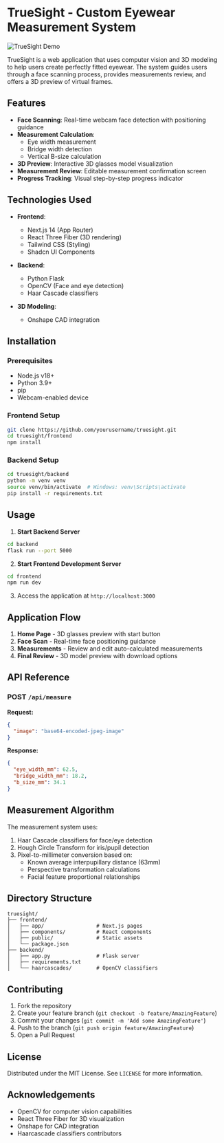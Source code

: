 # TrueSight - Custom Eyewear Measurement System

![TrueSight Demo](demo.gif) <!-- Replace with actual demo GIF/png -->

TrueSight is a web application that uses computer vision and 3D modeling to help users create perfectly fitted eyewear. The system guides users through a face scanning process, provides measurements review, and offers a 3D preview of virtual frames.

## Features

- **Face Scanning**: Real-time webcam face detection with positioning guidance
- **Measurement Calculation**:
  - Eye width measurement
  - Bridge width detection
  - Vertical B-size calculation
- **3D Preview**: Interactive 3D glasses model visualization
- **Measurement Review**: Editable measurement confirmation screen
- **Progress Tracking**: Visual step-by-step progress indicator

## Technologies Used

- **Frontend**:
  - Next.js 14 (App Router)
  - React Three Fiber (3D rendering)
  - Tailwind CSS (Styling)
  - Shadcn UI Components

- **Backend**:
  - Python Flask
  - OpenCV (Face and eye detection)
  - Haar Cascade classifiers

- **3D Modeling**:
  - Onshape CAD integration

## Installation

### Prerequisites
- Node.js v18+
- Python 3.9+
- pip
- Webcam-enabled device

### Frontend Setup
```bash
git clone https://github.com/yourusername/truesight.git
cd truesight/frontend
npm install
```

### Backend Setup
```bash
cd truesight/backend
python -m venv venv
source venv/bin/activate  # Windows: venv\Scripts\activate
pip install -r requirements.txt
```

## Usage

1. **Start Backend Server**
```bash
cd backend
flask run --port 5000
```

2. **Start Frontend Development Server**
```bash
cd frontend
npm run dev
```

3. Access the application at `http://localhost:3000`

## Application Flow

1. **Home Page** - 3D glasses preview with start button
2. **Face Scan** - Real-time face positioning guidance
3. **Measurements** - Review and edit auto-calculated measurements
4. **Final Review** - 3D model preview with download options

## API Reference

### POST `/api/measure`
**Request:**
```json
{
  "image": "base64-encoded-jpeg-image"
}
```

**Response:**
```json
{
  "eye_width_mm": 62.5,
  "bridge_width_mm": 18.2,
  "b_size_mm": 34.1
}
```

## Measurement Algorithm

The measurement system uses:
1. Haar Cascade classifiers for face/eye detection
2. Hough Circle Transform for iris/pupil detection
3. Pixel-to-millimeter conversion based on:
   - Known average interpupillary distance (63mm)
   - Perspective transformation calculations
   - Facial feature proportional relationships

## Directory Structure

```
truesight/
├── frontend/
│   ├── app/                 # Next.js pages
│   ├── components/          # React components
│   ├── public/              # Static assets
│   └── package.json
├── backend/
│   ├── app.py               # Flask server
│   ├── requirements.txt
│   └── haarcascades/        # OpenCV classifiers
```

## Contributing

1. Fork the repository
2. Create your feature branch (`git checkout -b feature/AmazingFeature`)
3. Commit your changes (`git commit -m 'Add some AmazingFeature'`)
4. Push to the branch (`git push origin feature/AmazingFeature`)
5. Open a Pull Request

## License

Distributed under the MIT License. See `LICENSE` for more information.

## Acknowledgements

- OpenCV for computer vision capabilities
- React Three Fiber for 3D visualization
- Onshape for CAD integration
- Haarcascade classifiers contributors
